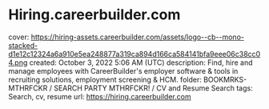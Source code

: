 # Hiring.careerbuilder.com

cover: https://hiring-assets.careerbuilder.com/assets/logo--cb--mono-stacked-d1e12c12324a6a910e5ea248877a319ca894d166ca584141bfa9eee06c38cc04.png
created: October 3, 2022 5:06 AM (UTC)
description: Find, hire and manage employees with CareerBuilder's employer software & tools in recruiting solutions, employment screening & HCM.
folder: BOOKMRKS-MTHRFCKR / SEARCH PARTY MTHRFCKR! / CV and Resume Search
tags: Search, cv, resume
url: https://hiring.careerbuilder.com